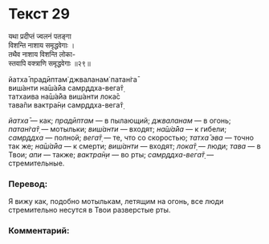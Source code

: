 # Текст 29

यथा प्रदीप्तं ज्वलनं पतङ्गा  
विशन्ति नाशाय समृद्धवेगाः ।  
तथैव नाशाय विशन्ति लोका-  
स्तवापि वक्त्राणि समृद्धवेगाः ॥२९॥

йатха̄ прадӣптам̇ джваланам̇ патан̇га̄  
виш́анти на̄ш́а̄йа самр̣ддха-вега̄т̣  
татхаива на̄ш́а̄йа виш́анти лока̄с  
тава̄пи вактра̄н̣и самр̣ддха-вега̄т̣

_йатха̄_ — как; _прадӣптам_ — в пылающий; _джваланам_ — в огонь; _патан̇га̄т̣_ — мотыльки; _виш́анти_ — входят; _на̄ш́а̄йа_ — к гибели; _самр̣ддха_ — полной; _вега̄т̣_ — те, что со скоростью; _татха̄ эва_ — точно так же; _на̄ш́а̄йа_ — к смерти; _виш́анти_ — входят; _лока̄т̣_ — люди; _тава_ — в Твои; _апи_ — также; _вактра̄н̣и_ — во рты; _самр̣ддха-вега̄т̣_ — стремительные.

### Перевод:

Я вижу как, подобно мотылькам, летящим на огонь, все люди стремительно несутся в Твои разверстые рты.

### Комментарий:

